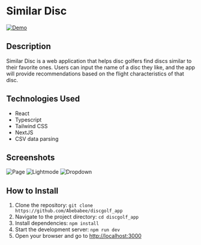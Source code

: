 # Similar Disc

[![Demo](https://your-demo-link.com)](https://your-demo-link.com)

## Description

Similar Disc is a web application that helps disc golfers find discs similar to their favorite ones. Users can input the name of a disc they like, and the app will provide recommendations based on the flight characteristics of that disc.

## Technologies Used

- React
- Typescript
- Tailwind CSS
- NextJS
- CSV data parsing

## Screenshots
![Page](https://github.com/Abebabee/discgolf_app/assets/64731803/5567c90f-c9ef-4d5c-9842-b4454ee60b95)
![Lightmode](https://github.com/Abebabee/discgolf_app/assets/64731803/64c1bdc5-dbda-42db-acd2-aba1cc3786af)
![Dropdown](https://github.com/Abebabee/discgolf_app/assets/64731803/c8cdbf74-1d08-451c-9f8d-1eb4d9b6419f)


## How to Install

1. Clone the repository: `git clone https://github.com/Abebabee/discgolf_app`
2. Navigate to the project directory: `cd discgolf_app`
3. Install dependencies: `npm install`
4. Start the development server: `npm run dev`
5. Open your browser and go to [http://localhost:3000](http://localhost:3000)

